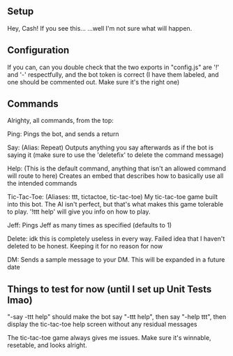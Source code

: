 ## Setup

Hey, Cash! If you see this...     ...well I'm not sure what will happen.

## Configuration

If you can, can you double check that the two exports in "config.js" are '!' and '-' 
respectfully, and the bot token is correct (I have them labeled, and one should be 
commented out. Make sure it's the right one)

## Commands

Alrighty, all commands, from the top:

Ping: Pings the bot, and sends a return

Say: (Alias: Repeat)
     Outputs anything you say afterwards as if the bot is saying it (make sure to 
     use the 'deletefix' to delete the command message)

Help: (This is the default command, anything that isn't an allowed command will 
route to here)
     Creates an embed that describes how to basically use all the intended commands

Tic-Tac-Toe: (Aliases: ttt, tictactoe, tic-tac-toe)
     My tic-tac-toe game built into this bot. The AI isn't perfect, but that's what 
     makes this game tolerable to play. '!ttt help' will give you info on how to 
     play.

Jeff: Pings Jeff as many times as specified (defaults to 1)

Delete: idk this is completely useless in every way. Failed idea that I haven't 
     deleted to be honest. Keeping it for no reason for now

DM: Sends a sample message to your DM. This will be expanded in a future date

## Things to test for now (until I set up Unit Tests lmao)

"-say -ttt help" should make the bot say "-ttt help", then say "-help ttt", then 
display the tic-tac-toe help screen without any residual messages

The tic-tac-toe game always gives me issues. Make sure it's winnable, resetable, and 
looks alright.

